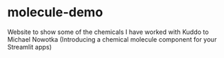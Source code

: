 # molecule-demo
Website to show some of the chemicals I have worked with
Kuddo to Michael Nowotka (Introducing a chemical molecule component for your Streamlit apps)



